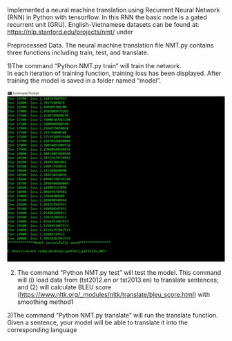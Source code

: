 Implemented a neural machine translation using Recurrent Neural Network (RNN) in Python with tensorflow.
In this RNN the basic node is a gated recurrent unit (GRU).
English-Vietnamese datasets can be found at: https://nlp.stanford.edu/projects/nmt/  under 

Preprocessed Data.
The neural machine translation file NMT.py contains three functions including train, test, and translate.




1)The command “Python NMT.py train” will train the network.  
In each iteration of training function, training loss has been displayed. After training the model 
is saved in a folder named “model”.  

![](Training.JPG)

2) The command “Python NMT.py test” will test the model. 
This command will (i) load data from (tst2012.en or tst2013.en) to translate sentences; and 
		(2) will calculate BLEU score (https://www.nltk.org/_modules/nltk/translate/bleu_score.html) with smoothing method1

3)The command “Python NMT.py translate” will run the translate function. Given a sentence, your model will be able to translate it into the corresponding language

